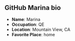 ## GitHub Marina bio

- **Name**: Marina
- **Occupation**: QE
- **Location**: Mountain View, CA
- **Favorite Place**: home

